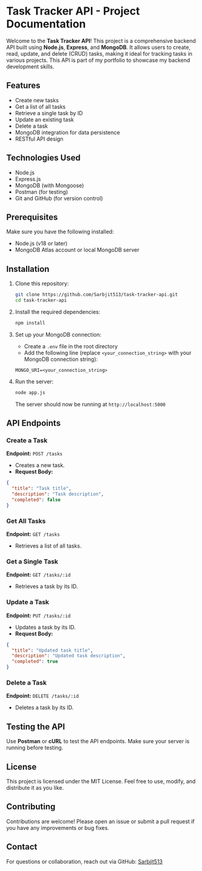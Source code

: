 # Task Tracker API - Project Documentation

Welcome to the **Task Tracker API**! This project is a comprehensive backend API built using **Node.js**, **Express**, and **MongoDB**. It allows users to create, read, update, and delete (CRUD) tasks, making it ideal for tracking tasks in various projects. This API is part of my portfolio to showcase my backend development skills.

## Features

* Create new tasks
* Get a list of all tasks
* Retrieve a single task by ID
* Update an existing task
* Delete a task
* MongoDB integration for data persistence
* RESTful API design

## Technologies Used

* Node.js
* Express.js
* MongoDB (with Mongoose)
* Postman (for testing)
* Git and GitHub (for version control)

## Prerequisites

Make sure you have the following installed:

* Node.js (v18 or later)
* MongoDB Atlas account or local MongoDB server

## Installation

1. Clone this repository:

   ```bash
   git clone https://github.com/Sarbjit513/task-tracker-api.git
   cd task-tracker-api
   ```

2. Install the required dependencies:

   ```bash
   npm install
   ```

3. Set up your MongoDB connection:

   * Create a `.env` file in the root directory
   * Add the following line (replace `<your_connection_string>` with your MongoDB connection string):

   ```
   MONGO_URI=<your_connection_string>
   ```

4. Run the server:

   ```bash
   node app.js
   ```

   The server should now be running at `http://localhost:5000`

## API Endpoints

### Create a Task

**Endpoint:** `POST /tasks`

* Creates a new task.
* **Request Body:**

```json
{
  "title": "Task title",
  "description": "Task description",
  "completed": false
}
```

### Get All Tasks

**Endpoint:** `GET /tasks`

* Retrieves a list of all tasks.

### Get a Single Task

**Endpoint:** `GET /tasks/:id`

* Retrieves a task by its ID.

### Update a Task

**Endpoint:** `PUT /tasks/:id`

* Updates a task by its ID.
* **Request Body:**

```json
{
  "title": "Updated task title",
  "description": "Updated task description",
  "completed": true
}
```

### Delete a Task

**Endpoint:** `DELETE /tasks/:id`

* Deletes a task by its ID.

## Testing the API

Use **Postman** or **cURL** to test the API endpoints. Make sure your server is running before testing.

## License

This project is licensed under the MIT License. Feel free to use, modify, and distribute it as you like.

## Contributing

Contributions are welcome! Please open an issue or submit a pull request if you have any improvements or bug fixes.

## Contact

For questions or collaboration, reach out via GitHub: [Sarbjit513](https://github.com/Sarbjit513)




